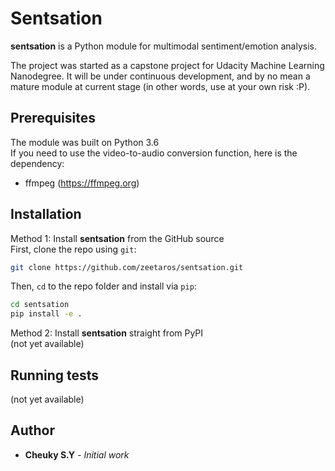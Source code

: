 # Sentsation
__sentsation__ is a Python module for multimodal sentiment/emotion analysis.

The project was started as a capstone project for Udacity Machine Learning Nanodegree. It will be under continuous development, and by no mean a mature module at current stage (in other words, use at your own risk :P).  

## Prerequisites  
The module was built on Python 3.6  
If you need to use the video-to-audio conversion function, here is the dependency:
* ffmpeg (https://ffmpeg.org) 

## Installation
Method 1: Install __sentsation__ from the GitHub source  
 First, clone the repo using `git`:

```sh
git clone https://github.com/zeetaros/sentsation.git
```

 Then, `cd` to the repo folder and install via `pip`:
```sh
cd sentsation
pip install -e .
```

Method 2: Install __sentsation__ straight from PyPI  
 (not yet available)

## Running tests  
 (not yet available)

## Author  
* **Cheuky S.Y** - *Initial work*